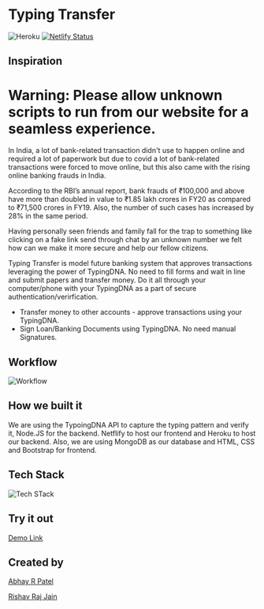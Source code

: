# Typing Transfer


![Heroku](https://heroku-badge.herokuapp.com/?app=heroku-badge)
[![Netlify Status](https://api.netlify.com/api/v1/badges/670ce942-13d6-41e7-a75f-2e3fa0f3edca/deploy-status)](https://app.netlify.com/sites/typingtransfer/deploys)

## Inspiration
# Warning: Please allow unknown scripts to run from our website for a seamless experience.
In India, a lot of bank-related transaction didn't use to happen online and required a lot of paperwork but due to covid a lot of bank-related transactions were forced to move online, but this also came with the rising online banking frauds in India.

According to the RBI’s annual report, bank frauds of ₹100,000 and above have more than doubled in value to ₹1.85 lakh crores in FY20 as compared to ₹71,500 crores in FY19. Also, the number of such cases has increased by 28% in the same period. 

Having personally seen friends and family fall for the trap to something like clicking on a fake link send through chat by an unknown number we felt how can we make it more secure and help our fellow citizens.

Typing Transfer is model future banking system that approves transactions leveraging the power of TypingDNA.
No need to fill forms and wait in line and submit papers and transfer money. Do it all through your computer/phone with your TypingDNA as a part of secure authentication/verirfication.

  - Transfer money to other accounts - approve transactions using your TypingDNA.
  - Sign Loan/Banking Documents using TypingDNA. No need manual Signatures.


## Workflow
![Workflow](https://i.ibb.co/zRNjrnQ/1.png)
## How we built it
We are using the TypoingDNA API to capture the typing pattern and verify it, Node.JS for the backend. Netflify to host our frontend and Heroku to host our backend.
Also, we are using MongoDB as our database and HTML, CSS and Bootstrap for frontend.




## Tech Stack
![Tech STack](https://i.ibb.co/YfJnFw6/2.png)



## Try it out
[Demo Link](https://typingtransfer.netlify.app/)


## Created by 
[Abhay R Patel](https://github.com/abhayrpatel10)

[Rishav Raj Jain](https://github.com/rishavrajjain)


